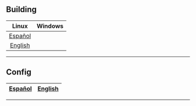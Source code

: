 ## Building

| Linux | Windows |
| :--: | :--: |
| [Español](Compile/build_linux_es.md) |  |
| [English](Compile/build_linux_en.md) |  |
<hr>

## Config

| [Español](Config/Config_es.md)| [English](Config/Config_en.md) |
| :--: | :--: |

<hr>
